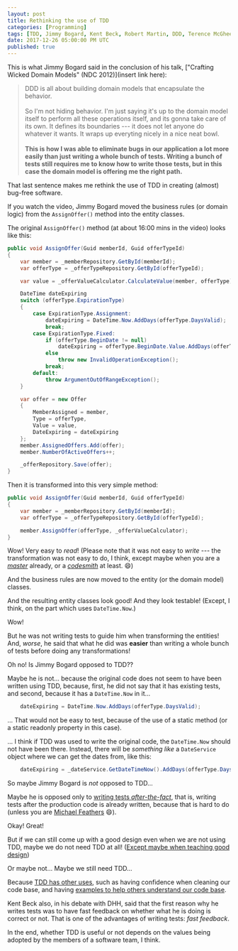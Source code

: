```yaml
---
layout: post
title: Rethinking the use of TDD
categories: [Programming]
tags: [TDD, Jimmy Bogard, Kent Beck, Robert Martin, DDD, Terence McGhee]
date: 2017-12-26 05:00:00 PM UTC
published: true
---
```


<!-- December 27, 2017 01:00:00 AM Philippine Time -->

This is what Jimmy Bogard said in the conclusion of his talk, ["Crafting Wicked Domain Models" (NDC 2012)](insert link here):

> DDD is all about building domain models that encapsulate the behavior.
<br /><br />
> So I'm not hiding behavior. I'm just saying it's up to the domain model itself to perform all these operations itself, and its gonna take care of its own. It defines its boundaries --- it does not let anyone do whatever it wants. It wraps up everyting nicely in a nice neat bowl.
<br /><br />
> **This is how I was able to eliminate bugs in our application a lot more easily than just writing a whole bunch of tests. Writing a bunch of tests still requires me to know how to write those tests, but in this case the domain model is offering me the right path.**
	
That last sentence makes me rethink the use of TDD in creating (almost) bug-free software.


<!--more-->


If you watch the video, Jimmy Bogard moved the business rules (or domain logic) from the `AssignOffer()` method into the entity classes.

The original `AssignOffer()` method (at about 16:00 mins in the video) looks like this:

``` csharp
public void AssignOffer(Guid memberId, Guid offerTypeId)
{
    var member = _memberRepository.GetById(memberId);
    var offerType = _offerTypeRepository.GetById(offerTypeId);

    var value = _offerValueCalculator.CalculateValue(member, offerType);

    DateTime dateExpiring
    switch (offerType.ExpirationType)
    {
        case ExpirationType.Assignment:
            dateExpiring = DateTime.Now.AddDays(offerType.DaysValid);
            break;
        case ExpirationType.Fixed:
            if (offerType.BeginDate != null)
                dateExpiring = offerType.BeginDate.Value.AddDays(offerType.DaysValid);
            else
                throw new InvalidOperationException();
            break;
        default:
            throw ArgumentOutOfRangeException();
    }

    var offer = new Offer
    {
        MemberAssigned = member,
        Type = offerType,
        Value = value,
        DateExpiring = dateExpiring
    };
    member.AssignedOffers.Add(offer);
    member.NumberOfActiveOffers++;

    _offerRepository.Save(offer);
}
```

Then it is transformed into this very simple method:

``` csharp
public void AssignOffer(Guid memberId, Guid offerTypeId)
{
    var member = _memberRepository.GetById(memberId);
    var offerType = _offerTypeRepository.GetById(offerTypeId);

    member.AssignOffer(offerType, _offerValueCalculator);
}
```

Wow! Very easy to _read_! (Please note that it was not easy to _write_ --- the transformation was not easy to do, I think, except maybe when you are a [_master_](https://terencemcghee.com/Articles/Tech/2015/10/25/1D0C454A70AC3AEF01BB1BAAD94C8753.html#guru) already, or a [_codesmith_](https://terencemcghee.com/Articles/Tech/2015/10/25/1D0C454A70AC3AEF01BB1BAAD94C8753.html#codesmith) at least. :smile:)

And the business rules are now moved to the entity (or the domain model) classes.

And the resulting entity classes look good! And they look testable! (Except, I think, on the part which uses `DateTime.Now`.)

Wow!

But he was not writing tests to guide him when transforming the entities! And, _worse_, he said that what he did was **easier** than writing a whole bunch of tests before doing any transformations!

Oh no! Is Jimmy Bogard opposed to TDD??

Maybe he is not... because the original code does not seem to have been written using TDD, because, first, he did not say that it has existing tests, and second, because it has a `DateTime.Now` in it...


``` csharp
    dateExpiring = DateTime.Now.AddDays(offerType.DaysValid);
```

... That would not be easy to test, because of the use of a static method (or a static readonly property in this case).

... I think if TDD was used to write the original code, the `DateTime.Now` should not have been there. Instead, there will be _something like_ a `DateService` object where we can get the dates from, like this:

``` csharp
    dateExpiring = _dateService.GetDateTimeNow().AddDays(offerType.DaysValid);
```



So maybe Jimmy Bogard is _not_ opposed to TDD... 

Maybe he is opposed only to [writing tests _after-the-fact_](/memorabilia/videos/expecting-professionalism-by-uncle-bob-martin/#testing-legacy-code), that is, writing tests after the production code is already written, because that is hard to do (unless you are [Michael Feathers]((https://www.bookdepository.com/Working-Effectively-with-Legacy-Code-Michael-Feathers/9780131177055?a_aid=jflaga)) :smile:).


Okay! Great!

But if we can still come up with a good design even when we are not using TDD, maybe we do not need TDD at all! ([Except maybe when teaching good design](/2017/12/19/tdd-and-teaching-design-without-a-teacher))

Or maybe not... Maybe we still need TDD...

Because [TDD has other uses](/memorabilia/videos/expecting-professionalism-by-uncle-bob-martin/#advantages-of-tdd), such as having confidence when cleaning our code base, and having [examples to help others understand our code base](/memorabilia/books/the-craftsman-series/#8).

Kent Beck also, in his debate with DHH, said that the first reason why he writes tests was to have fast feedback on whether what he is doing is correct or not. That is one of the advantages of writing tests: _fast feedback_.

In the end, whether TDD is useful or not depends on the values being adopted by the members of a software team, I think.


<!-- 

Adding to that is what Dijstra said about tests:

> "Testing shows the presence, not the absence of bugs."

What if we instead focus on 






Which of course Uncle Bob Martin also talked about in his book, Clean Architecture... Let's try look what he said...


> Dijkstra once said: "Testing shows the presence, not the absence of bugs." In other words, a program can be proven incorrect by a test; but cannot be proven correct. Therefore all that tests can do, after sufficient testing effort, is allow us to deem a program to be correct enough for our purposes.
<br /><br />
> The implication is stunning. Software development is not a mathematical endeavor; even though it seems to manipulate mathematical constructs. Rather, software is like a Science. We show correctness by applying our best efforts, and failing, to prove incorrectness.

(Oh! He quoted Dijkstra... I did not remember that...)





Having tests might also give us false assurance....

In the end, I think what needs to be changed is how software developers think about bug-free software --- "are going to do something to fix this?" or "all software has bugs, its still okay if our software also contains bugs"


Because, with what I know about TDD, we will not be having that DateTime.Now... but his code has that in there and it still looks good.


The essense of things: kend beck said that the first reason why he writes tests is so that there is fast feedback on whether what he is doing is correct or not.
 -->
